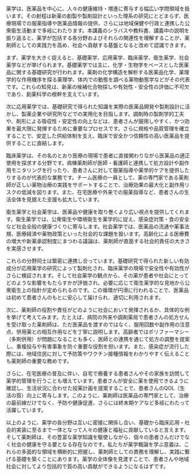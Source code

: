 薬学は、医薬品を中心に、人々の健康維持・増進に寄与する幅広い学問領域を扱います。その射程は新薬の創製や製剤設計といった理系の研究にとどまらず、医療現場での服薬指導や医薬品情報の提供、さらには地域保健や行政と連携した公衆衛生活動まで多岐にわたります。本講義のシラバスや教科書、講義中の説明を振り返ると、薬学が包括する各分野およびそれらの関連性を理解することが、薬剤師としての実践力を高め、社会へ貢献する基盤となると改めて認識できます。

まず、薬学を大きく捉えると、基礎薬学、応用薬学、臨床薬学、衛生薬学、社会薬学などが挙げられます。基礎薬学では主に、化学・生物学をベースとした医薬品に関する基礎研究が行われます。薬剤の化学構造を解析する医薬品化学、薬理学的な作用機序を探る薬理学、体内での動態を調べる薬物動態学などがその代表です。これらの知見は、新薬の候補化合物探しや有効性・安全性の評価に不可欠であり、創薬科学の根幹を支えています。

次に応用薬学では、基礎研究で得られた知識を実際の医薬品開発や製剤設計に活かし、製薬企業や研究所などでの実用化を目指します。調剤時の製剤学的工夫や、剤形による吸収性・安定性の向上などは、患者さんが服用しやすく、かつ効果を最大限に発揮するために重要なプロセスです。さらに規格や品質管理を確立することで、安定した供給体制を支え、臨床で安全かつ信頼性の高い医薬品を提供することに直結します。

臨床薬学は、その名のとおり医療の現場で患者に直接関わりながら医薬品の適正使用を探求する分野です。病棟薬剤師が医師・看護師と連携して処方設計や副作用モニタリングを行ったり、患者さんに対して服薬指導や薬学的ケアを提供したりするのが代表的な業務です。チーム医療の一員として、薬の専門家である薬剤師が正しい薬物治療の実践をサポートすることで、治療効果の最大化と副作用リスクの低減を図ります。また、在宅医療や外来での服薬指導など、患者さんの生活全体を見据えた支援も拡大しています。

衛生薬学と社会薬学は、医薬品や健康を取り巻くより広い視点を提供してくれます。衛生薬学では、公衆衛生や環境衛生を薬学的に捉え、感染症対策・食の安全など社会全般の健康づくりに寄与します。社会薬学では、医薬品の流通や薬事法規、医療経済や薬物政策といった社会的な課題を扱います。高齢化による医療費の増大や新薬承認制度にまつわる議論は、薬剤師が直面する社会的責任の大きさを実感させます。

これらの分野同士は緊密に連携し合っています。基礎研究で得られた新しい有効成分が応用薬学の研究によって製剤化され、臨床薬学の現場で安全性や有効性がさらに検証されます。そして社会薬学の観点から、その薬が患者や社会にとってどのような影響をもたらすかが評価され、必要に応じて衛生薬学的な見地から公衆衛生上の指針が定められるのです。この循環が円滑に行われることで、医薬品は初めて患者さんのもとに安心して届けられ、適切に利用されます。

次に、薬剤師の役割や責任がどのように社会において発揮されるか、具体的な例を挙げて考えてみます。たとえば、病院の外来や調剤薬局で患者さんの処方せんを受け取った薬剤師は、ただ医薬品を渡すのではなく、服用回数や副作用の注意点、併用薬との相互作用などを丁寧に説明します。高齢者ではポリファーマシー（多剤併用）が問題になることも多く、医師との連携を通じて処方の調整を提案し、重複投与や有害事象を防ぐ重要な役割を担います。また、感染症が流行した際には、地域住民に対して予防策やワクチン接種情報をわかりやすく伝えることも薬剤師の重要な務めです。

さらに、在宅医療の普及に伴い、自宅で療養する患者さんやその家族を訪問して薬学的管理を行うことも増えています。患者さんが安全に薬を使用できるように確認し、生活状況に合わせた投薬計画を提案することで、患者さんのQOL（生活の質）向上に寄与します。このように、薬剤師は医薬品の専門家として、治療の最前線だけでなく、予防や健康促進、さらには終末期ケアなど多岐にわたって活躍しています。

以上のように、薬学の各分野は互いに密接に関係し合い、基礎から臨床応用・社会的実装に至るまで一体となって人々の健康と福祉に貢献していると言えます。そして薬剤師は、その豊富な薬学知識を駆使しながら、個々の患者さんだけでなく社会の健康を守る要となる存在なのです。私たちが薬学概論を学ぶ意義は、これらの多面的な領域を横断的に把握し、薬剤師としての責務を理解し、実践に繋げる基礎を築くことにあります。薬学の全体像を見渡すことで、患者さんや地域社会に対してより包括的で質の高い貢献ができるようになるはずです。